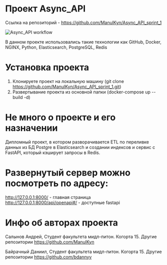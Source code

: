 # Проект Async_API
Ссылка на репозиторий - https://github.com/ManulKyn/Async_API_sprint_1

![Async_API workflow](https://github.com/ManulKyn/Async_API_sprint_1/actions/workflows/Async_API.yml/badge.svg)

В данном проекте использовались такие технологии как GitHub, Docker, NGINX, Python, Elasticsearch, PostgreSQL, Redis

# Установка проекта
1. Клонируете проект на локальную машину (git clone https://github.com/ManulKyn/Async_API_sprint_1.git) 
2. Развертывание проекта из основной папки (docker-compose up --build -d)

# Не много о проекте и его назначении
Дипломный проект, в котором разворачивается ETL по переливке данных из БД Postgre в Elasticsearch и создании индексов и сервис с FastAPI, который кэширует запросы в Redis.

# Развернутый сервер можно посмотреть по адресу:
http://127.0.0.1:8000/ - главная страница
http://127.0.0.1:8000/api/openapi#/ - доступные fastapi

# Инфо об авторах проекта 
Салынов Андрей, Студент факультета мидл-питон. Когорта 15. 
Другие репозитории https://github.com/ManulKyn

Байрачный Даниил, Студент факультета мидл-питон. Когорта  15.
Другие репозитории https://github.com/bdannyv